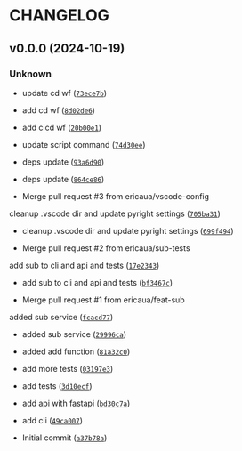 # CHANGELOG


## v0.0.0 (2024-10-19)

### Unknown

* update cd wf ([`73ece7b`](https://github.com/ericaua/pkgtest/commit/73ece7b09f247777365d3d7c465a0b5d3ff59232))

* add cd wf ([`8d02de6`](https://github.com/ericaua/pkgtest/commit/8d02de64f9ab49e80d8614fb56efed6acbe0e6fb))

* add cicd wf ([`20b00e1`](https://github.com/ericaua/pkgtest/commit/20b00e1243b7ebc5d1da5905301b895a00e1f177))

* update script command ([`74d30ee`](https://github.com/ericaua/pkgtest/commit/74d30ee1939cb555742034e437e3574cc2eb2563))

* deps update ([`93a6d90`](https://github.com/ericaua/pkgtest/commit/93a6d90e32133a2b7cca1a7c680848f331e5cabd))

* deps update ([`864ce86`](https://github.com/ericaua/pkgtest/commit/864ce867af9fcf0a313f8c3aa4efe10f149e9eb3))

* Merge pull request #3 from ericaua/vscode-config

cleanup .vscode dir and update pyright settings ([`705ba31`](https://github.com/ericaua/pkgtest/commit/705ba31f20e6f46fd8e55277d5f65f7c6b246cd6))

* cleanup .vscode dir and update pyright settings ([`699f494`](https://github.com/ericaua/pkgtest/commit/699f49493965c89f99a1fe093e36626ad375709e))

* Merge pull request #2 from ericaua/sub-tests

add sub to cli and api and tests ([`17e2343`](https://github.com/ericaua/pkgtest/commit/17e2343cba2576acefab56abcf5edcca352a1f22))

* add sub to cli and api and tests ([`bf3467c`](https://github.com/ericaua/pkgtest/commit/bf3467c0b2370b76f8bc217989fb58f1527e5a48))

* Merge pull request #1 from ericaua/feat-sub

added sub service ([`fcacd77`](https://github.com/ericaua/pkgtest/commit/fcacd7784c25a2e4249f3cff3e1feaf1f9ecd195))

* added sub service ([`29996ca`](https://github.com/ericaua/pkgtest/commit/29996cad7952898aef19d08015fb5434c69e948b))

* added add function ([`81a32c0`](https://github.com/ericaua/pkgtest/commit/81a32c097fc959e908b75cc79fae01de1ce8bcb7))

* add more tests ([`03197e3`](https://github.com/ericaua/pkgtest/commit/03197e30717378aa27fe7b30c41068e54e9ed07f))

* add tests ([`3d10ecf`](https://github.com/ericaua/pkgtest/commit/3d10ecffd8ffde2188a41f8adc25c8c1cca6af67))

* add api with fastapi ([`bd30c7a`](https://github.com/ericaua/pkgtest/commit/bd30c7acadcff1701e17325fc95fba6158ebdca4))

* add cli ([`49ca007`](https://github.com/ericaua/pkgtest/commit/49ca007fc78d7b025bfc2189e63d5095abd46fbc))

* Initial commit ([`a37b78a`](https://github.com/ericaua/pkgtest/commit/a37b78a97cd9c8d5ca6e71fd96ec0863206a3f46))
